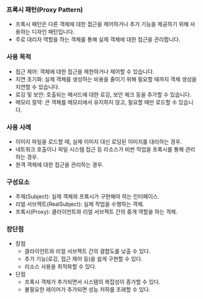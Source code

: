 ### 프록시 패턴(Proxy Pattern)
- 프록시 패턴은 다른 객체에 대한 접근을 제어하거나 추가 기능을 제공하기 위해 사용하는 디자인 패턴입니다. 
- 주로 대리자 역할을 하는 객체를 통해 실제 객체에 대한 접근을 관리합니다.

### 사용 목적
- 접근 제어: 객체에 대한 접근을 제한하거나 제어할 수 있습니다.
- 지연 초기화: 실제 객체를 생성하는 비용을 줄이기 위해 필요할 때까지 객체 생성을 지연할 수 있습니다.
- 로깅 및 보안: 호출되는 메서드에 대한 로깅, 보안 체크 등을 추가할 수 있습니다.
- 메모리 절약: 큰 객체를 메모리에서 유지하지 않고, 필요할 때만 로드할 수 있습니다.

### 사용 사례
- 이미지 파일을 로드할 때, 실제 이미지 대신 로딩된 이미지를 대리하는 경우.
- 네트워크 호출이나 파일 시스템 접근 등 리소스가 비싼 작업을 프록시를 통해 관리하는 경우.
- 원격 객체에 대한 접근을 관리하는 경우.

### 구성요소
- 주제(Subject): 실제 객체와 프록시가 구현해야 하는 인터페이스.
- 리얼 서브젝트(RealSubject): 실제 작업을 수행하는 객체.
- 프록시(Proxy): 클라이언트와 리얼 서브젝트 간의 중개 역할을 하는 객체.

### 장단점
- 장점
  - 클라이언트와 리얼 서브젝트 간의 결합도를 낮출 수 있다.
  - 추가 기능(로깅, 접근 제어 등)을 쉽게 구현할 수 있다.
  - 리소스 사용을 최적화할 수 있다.
- 단점
  - 프록시 객체가 추가되면서 시스템의 복잡성이 증가할 수 있다.
  - 불필요한 레이어가 추가되면 성능 저하를 초래할 수 있다.